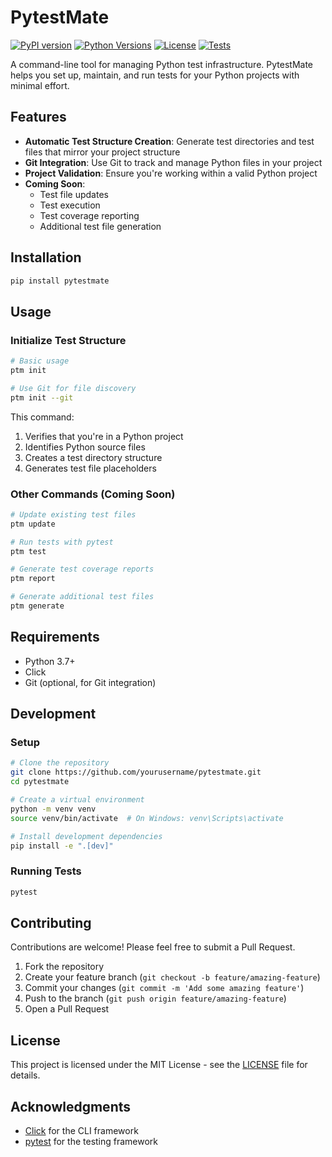 # PytestMate

[![PyPI version](https://badge.fury.io/py/pytestmate.svg)](https://badge.fury.io/py/pytestmate)
[![Python Versions](https://img.shields.io/pypi/pyversions/pytestmate.svg)](https://pypi.org/project/pytestmate/)
[![License](https://img.shields.io/github/license/MrMoneyInTheBank/pytestmate.svg)](https://github.com/MrMoneyInTheBank/pytestmate/blob/main/LICENSE)
[![Tests](https://github.com/MrMoneyInTheBank/pytestmate/actions/workflows/tests.yml/badge.svg)](https://github.com/MrMoneyInTheBank/pytestmate/actions/workflows/tests.yml)

A command-line tool for managing Python test infrastructure. PytestMate helps you set up, maintain, and run tests for your Python projects with minimal effort.

## Features

- **Automatic Test Structure Creation**: Generate test directories and test files that mirror your project structure
- **Git Integration**: Use Git to track and manage Python files in your project
- **Project Validation**: Ensure you're working within a valid Python project
- **Coming Soon**:
  - Test file updates
  - Test execution
  - Test coverage reporting
  - Additional test file generation

## Installation

```bash
pip install pytestmate
```

## Usage

### Initialize Test Structure

```bash
# Basic usage
ptm init

# Use Git for file discovery
ptm init --git
```

This command:
1. Verifies that you're in a Python project
2. Identifies Python source files
3. Creates a test directory structure
4. Generates test file placeholders

### Other Commands (Coming Soon)

```bash
# Update existing test files
ptm update

# Run tests with pytest
ptm test

# Generate test coverage reports
ptm report

# Generate additional test files
ptm generate
```

## Requirements

- Python 3.7+
- Click
- Git (optional, for Git integration)

## Development

### Setup

```bash
# Clone the repository
git clone https://github.com/yourusername/pytestmate.git
cd pytestmate

# Create a virtual environment
python -m venv venv
source venv/bin/activate  # On Windows: venv\Scripts\activate

# Install development dependencies
pip install -e ".[dev]"
```

### Running Tests

```bash
pytest
```

## Contributing

Contributions are welcome! Please feel free to submit a Pull Request.

1. Fork the repository
2. Create your feature branch (`git checkout -b feature/amazing-feature`)
3. Commit your changes (`git commit -m 'Add some amazing feature'`)
4. Push to the branch (`git push origin feature/amazing-feature`)
5. Open a Pull Request

## License

This project is licensed under the MIT License - see the [LICENSE](LICENSE) file for details.

## Acknowledgments

- [Click](https://click.palletsprojects.com/) for the CLI framework
- [pytest](https://docs.pytest.org/) for the testing framework
